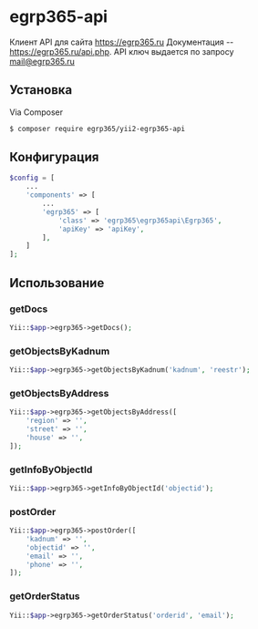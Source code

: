 egrp365-api
============
Клиент API для сайта https://egrp365.ru Документация -- https://egrp365.ru/api.php. 
API ключ выдается по запросу mail@egrp365.ru

## Установка

Via Composer

``` bash
$ composer require egrp365/yii2-egrp365-api
```

## Конфигурация

```php
$config = [
    ...
    'components' => [
        ...
        'egrp365' => [
            'class' => 'egrp365\egrp365api\Egrp365',
            'apiKey' => 'apiKey',
        ],
    ]
];
```

## Использование

### getDocs
```php
Yii::$app->egrp365->getDocs();
```

### getObjectsByKadnum
```php
Yii::$app->egrp365->getObjectsByKadnum('kadnum', 'reestr');
```

### getObjectsByAddress
```php
Yii::$app->egrp365->getObjectsByAddress([
    'region' => '',
    'street' => '',
    'house' => '',
]);
```

### getInfoByObjectId
```php
Yii::$app->egrp365->getInfoByObjectId('objectid');
```

### postOrder
```php
Yii::$app->egrp365->postOrder([
    'kadnum' => '',
    'objectid' => '',
    'email' => '',
    'phone' => '',
]);
```

### getOrderStatus
```php
Yii::$app->egrp365->getOrderStatus('orderid', 'email');
```
